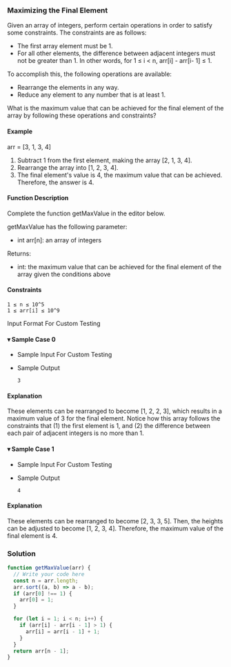 ### Maximizing the Final Element

Given an array of integers, perform certain operations in order to satisfy some constraints. The constraints are as follows:

- The first array element must be 1.
- For all other elements, the difference between adjacent integers must not be greater than 1. In other words, for 1 ≤ i < n, arr[i] - arr[i- 1] ≤ 1.

To accomplish this, the following operations are available:

- Rearrange the elements in any way.
- Reduce any element to any number that is at least 1.

What is the maximum value that can be achieved for the final element of the array by following these operations and constraints?

#### Example

arr = [3, 1, 3, 4]

1. Subtract 1 from the first element, making the array [2, 1, 3, 4].
2. Rearrange the array into [1, 2, 3, 4].
3. The final element's value is 4, the maximum value that can be achieved. Therefore, the answer is 4.

#### Function Description

Complete the function getMaxValue in the editor below.

getMaxValue has the following parameter:

- int arr[n]: an array of integers

Returns:

- int: the maximum value that can be achieved for the final element of the array given the conditions above

#### Constraints

```
1 ≤ n ≤ 10^5
1 ≤ arr[i] ≤ 10^9
```

Input Format For Custom Testing

#### ▾ Sample Case 0

- Sample Input For Custom Testing

- Sample Output

  ```
  3
  ```

#### Explanation

These elements can be rearranged to become [1, 2, 2, 3], which results in a maximum value of 3 for the final element. Notice how this array follows the constraints that (1) the first element is 1, and (2) the difference between each pair of adjacent integers is no more than 1.

#### ▾ Sample Case 1

- Sample Input For Custom Testing

- Sample Output

  ```
  4
  ```

#### Explanation

These elements can be rearranged to become [2, 3, 3, 5]. Then, the heights can be adjusted to become [1, 2, 3, 4]. Therefore, the maximum value of the final element is 4.

### Solution

```js
function getMaxValue(arr) {
  // Write your code here
  const n = arr.length;
  arr.sort((a, b) => a - b);
  if (arr[0] !== 1) {
    arr[0] = 1;
  }

  for (let i = 1; i < n; i++) {
    if (arr[i] - arr[i - 1] > 1) {
      arr[i] = arr[i - 1] + 1;
    }
  }
  return arr[n - 1];
}
```
